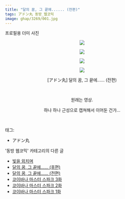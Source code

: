 ```yaml
---
title: "달의 꿈, 그 끝에...... (전편)"
tags: アドン丸 동방_웹코믹
image: ghap/3269/001.jpg
---
```

<div class="article">
<p class="moreless_fold" id="more3269_0"><span onclick="toggleMoreLess(this, '3269_0','프로필용 더미 사진','접기'); return false;" style="cursor: pointer;">프로필용 더미 사진</span></p>
<p style="text-align: center; clear: none; float: none;"><img src="{{ site.nasurl }}/ghap/3269/001.jpg"/></p>
<p style="text-align: center; clear: none; float: none;"><img src="{{ site.nasurl }}/ghap/3269/002.jpg"/></p>
<p style="text-align: center; clear: none; float: none;"><img src="{{ site.nasurl }}/ghap/3269/003.jpg"/></p>
<p style="text-align: center; clear: none; float: none;"><img src="{{ site.nasurl }}/ghap/3269/004.jpg"/></p>
<p style="text-align: center; clear: none; float: none;">[アドン丸] 달의 꿈, 그 끝에...... (전편)</p>
<p style="text-align: center; clear: none; float: none;"><br/></p>
<p style="text-align: center; clear: none; float: none;">원래는 영상.</p>
<p style="text-align: center; clear: none; float: none;">하나 하나 근성으로 캡쳐해서 이어둔 건가...</p>
<p><br/></p>
</div><div class="tagTrail">
<p>태그: </p>
<ul>
<li>アドン丸</li>
</ul>
</div><div class="another">
<p>'동방 웹코믹' 카테고리의 다른 글</p>
<ul>
<li><a href="/2017-05-20-ghap_3271">빛을 외치며</a></li>
<li><a href="/2017-05-20-ghap_3270">달의 꿈, 그 끝에...... (후편)</a></li>
<li><a href="/2017-05-20-ghap_3269">달의 꿈, 그 끝에...... (전편)</a></li>
<li><a href="/2017-05-20-ghap_3266">코이바나 마스터 스파크 3화</a></li>
<li><a href="/2017-05-20-ghap_3265">코이바나 마스터 스파크 2화</a></li>
<li><a href="/2017-05-20-ghap_3264">코이바나 마스터 스파크 1화</a></li>
</ul>
</div><div class="cb_module cb_fluid">
<div class="cb_wrt cb_profile">
</div><!-- commentList close -->
</div>